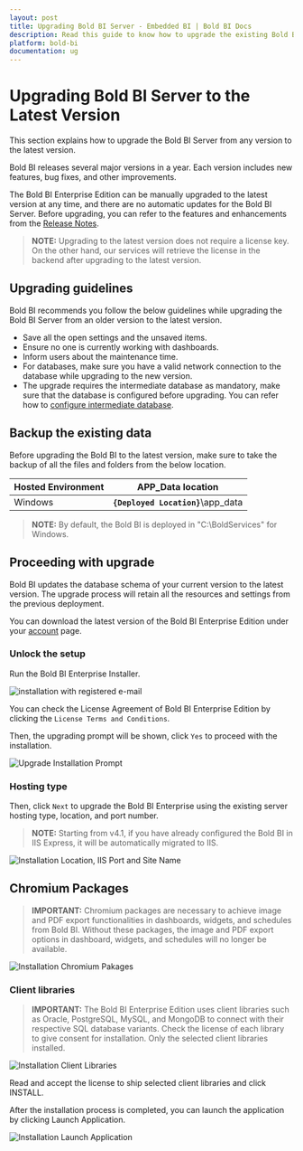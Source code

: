 ```yaml
---
layout: post
title: Upgrading Bold BI Server - Embedded BI | Bold BI Docs
description: Read this guide to know how to upgrade the existing Bold BI Server in your machine to the latest version without any hassle.
platform: bold-bi
documentation: ug
---
```


# Upgrading Bold BI Server to the Latest Version

This section explains how to upgrade the Bold BI Server from any version to the latest version.

Bold BI releases several major versions in a year. Each version includes new features, bug fixes, and other improvements.

The Bold BI Enterprise Edition can be manually upgraded to the latest version at any time, and there are no automatic updates for the Bold BI Server. Before upgrading, you can refer to the features and enhancements from the [Release Notes](https://www.boldbi.com/release-history/).

> **NOTE:** Upgrading to the latest version does not require a license key. On the other hand, our services will retrieve the license in the backend after upgrading to the latest version.

## Upgrading guidelines

Bold BI recommends you follow the below guidelines while upgrading the Bold BI Server from an older version to the latest version. 

* Save all the open settings and the unsaved items.
* Ensure no one is currently working with dashboards.
* Inform users about the maintenance time.
* For databases, make sure you have a valid network connection to the database while upgrading to the new version. 
* The upgrade requires the intermediate database as mandatory, make sure that the database is configured before upgrading. You can refer how to [configure intermediate database](/site-administration/data-process-settings/datastore-settings/).

## Backup the existing data
Before upgrading the Bold BI to the latest version, make sure to take the backup of all the files and folders from the below location.

| Hosted Environment    | APP_Data location                                              	|
|-------------------	  |-----------------------------------------------------------	    |
| Windows            	  | **`{Deployed Location}`**\app_data                              |


> **NOTE:** By default, the Bold BI is deployed in "C:\BoldServices" for Windows.


## Proceeding with upgrade
Bold BI updates the database schema of your current version to the latest version. The upgrade process will retain all the resources and settings from the previous deployment.

You can download the latest version of the Bold BI Enterprise Edition under your [account](https://www.boldbi.com/account/) page.

### Unlock the setup

Run the Bold BI Enterprise Installer.

![installation with registered e-mail](/static/assets/installation-and-deployment/images/installation-prompt.png)

You can check the License Agreement of Bold BI Enterprise Edition by clicking the `License Terms and Conditions`.

Then, the upgrading prompt will be shown, click `Yes` to proceed with the installation.

![Upgrade Installation Prompt](/static/assets/installation-and-deployment/images/upgrade-prompt.png)

### Hosting type

Then, click `Next` to upgrade the Bold BI Enterprise using the existing server hosting type, location, and port number.

> **NOTE:** Starting from v4.1, if you have already configured the Bold BI in IIS Express, it will be automatically migrated to IIS.

![Installation Location, IIS Port and Site Name](/static/assets/installation-and-deployment/images/installation-IIS.png)

## Chromium Packages

> **IMPORTANT:** Chromium packages are necessary to achieve image and PDF export functionalities in dashboards, widgets, and schedules from Bold BI. Without these packages, the image and PDF export options in dashboard, widgets, and schedules will no longer be available.

![Installation Chromium Pakages](/static/assets/installation-and-deployment/images/installation-chromium-packages.png)  

### Client libraries

> **IMPORTANT:** The Bold BI Enterprise Edition uses client libraries such as Oracle, PostgreSQL, MySQL, and MongoDB to connect with their respective SQL database variants. Check the license of each library to give consent for installation. Only the selected client libraries installed.

![Installation Client Libraries](/static/assets/installation-and-deployment/images/installation-clientlibraries.png)

Read and accept the license to ship selected client libraries and click INSTALL.

After the installation process is completed, you can launch the application by clicking Launch Application.

![Installation Launch Application](/static/assets/installation-and-deployment/images/launch-application.png)
